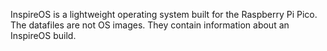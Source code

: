 InspireOS is a lightweight operating system built for the Raspberry Pi Pico.
The datafiles are not OS images. They contain information about an InspireOS build.
